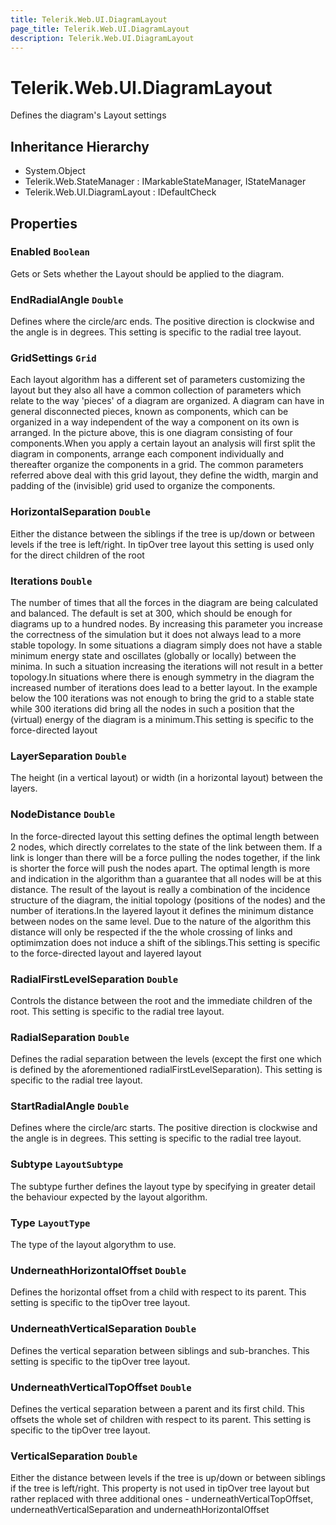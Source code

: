 ```yaml
---
title: Telerik.Web.UI.DiagramLayout
page_title: Telerik.Web.UI.DiagramLayout
description: Telerik.Web.UI.DiagramLayout
---
```


# Telerik.Web.UI.DiagramLayout

Defines the diagram's Layout settings

## Inheritance Hierarchy

* System.Object
* Telerik.Web.StateManager : IMarkableStateManager, IStateManager
* Telerik.Web.UI.DiagramLayout : IDefaultCheck

## Properties

###  Enabled `Boolean`

Gets or Sets whether the Layout should be applied to the diagram.

###  EndRadialAngle `Double`

Defines where the circle/arc ends. The positive direction is clockwise and the angle is in degrees. This setting is specific to the radial tree layout.

###  GridSettings `Grid`

Each layout algorithm has a different set of parameters customizing the layout but they also all have a common collection of parameters which relate to the way 'pieces' of a diagram are organized. A diagram can have in general disconnected pieces, known as components, which can be organized in a way independent of the way a component on its own is arranged. In the picture above, this is one diagram consisting of four components.When you apply a certain layout an analysis will first split the diagram in components, arrange each component individually and thereafter organize the components in a grid. The common parameters referred above deal with this grid layout, they define the width, margin and padding of the (invisible) grid used to organize the components.

###  HorizontalSeparation `Double`

Either the distance between the siblings if the tree is up/down or between levels if the tree is left/right. In tipOver tree layout this setting is used only for the direct children of the root

###  Iterations `Double`

The number of times that all the forces in the diagram are being calculated and balanced. The default is set at 300, which should be enough for diagrams up to a hundred nodes. By increasing this parameter you increase the correctness of the simulation but it does not always lead to a more stable topology. In some situations a diagram simply does not have a stable minimum energy state and oscillates (globally or locally) between the minima. In such a situation increasing the iterations will not result in a better topology.In situations where there is enough symmetry in the diagram the increased number of iterations does lead to a better layout. In the example below the 100 iterations was not enough to bring the grid to a stable state while 300 iterations did bring all the nodes in such a position that the (virtual) energy of the diagram is a minimum.This setting is specific to the force-directed layout

###  LayerSeparation `Double`

The height (in a vertical layout) or width (in a horizontal layout) between the layers.

###  NodeDistance `Double`

In the force-directed layout this setting defines the optimal length between 2 nodes, which directly correlates to the state of the link between them. If a link is longer than there will be a force pulling the nodes together, if the link is shorter the force will push the nodes apart. The optimal length is more and indication in the algorithm than a guarantee that all nodes will be at this distance. The result of the layout is really a combination of the incidence structure of the diagram, the initial topology (positions of the nodes) and the number of iterations.In the layered layout it defines the minimum distance between nodes on the same level. Due to the nature of the algorithm this distance will only be respected if the the whole crossing of links and optimimzation does not induce a shift of the siblings.This setting is specific to the force-directed layout and layered layout

###  RadialFirstLevelSeparation `Double`

Controls the distance between the root and the immediate children of the root. This setting is specific to the radial tree layout.

###  RadialSeparation `Double`

Defines the radial separation between the levels (except the first one which is defined by the aforementioned radialFirstLevelSeparation). This setting is specific to the radial tree layout.

###  StartRadialAngle `Double`

Defines where the circle/arc starts. The positive direction is clockwise and the angle is in degrees. This setting is specific to the radial tree layout.

###  Subtype `LayoutSubtype`

The subtype further defines the layout type by specifying in greater detail the behaviour expected by the layout algorithm.

###  Type `LayoutType`

The type of the layout algorythm to use.

###  UnderneathHorizontalOffset `Double`

Defines the horizontal offset from a child with respect to its parent. This setting is specific to the tipOver tree layout.

###  UnderneathVerticalSeparation `Double`

Defines the vertical separation between siblings and sub-branches. This setting is specific to the tipOver tree layout.

###  UnderneathVerticalTopOffset `Double`

Defines the vertical separation between a parent and its first child. This offsets the whole set of children with respect to its parent. This setting is specific to the tipOver tree layout.

###  VerticalSeparation `Double`

Either the distance between levels if the tree is up/down or between siblings if the tree is left/right. This property is not used in tipOver tree layout but rather replaced with three additional ones - underneathVerticalTopOffset, underneathVerticalSeparation and underneathHorizontalOffset

